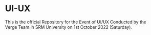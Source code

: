 # UI-UX
This is the official Repository for the Event of UI/UX Conducted by the Verge Team in SRM University on 1st October 2022 (Saturday).
